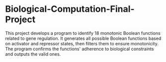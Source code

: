 # Biological-Computation-Final-Project
This project develops a program to identify 18 monotonic Boolean functions related to gene regulation. It generates all possible Boolean functions based on activator and repressor states, then filters them to ensure monotonicity. The program confirms the functions' adherence to biological constraints and outputs the valid ones.
